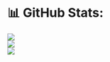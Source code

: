 # 📊 GitHub Stats:
![](https://github-readme-stats.vercel.app/api/top-langs/?username=livghit&theme=tokyonight&hide_border=false&include_all_commits=false&count_private=false&layout=compact)
<br/>
![](https://github-readme-stats.vercel.app/api?username=livghit&theme=tokyonight&hide_border=false&include_all_commits=true&count_private=false)<br/>
![](https://github-readme-streak-stats.herokuapp.com/?user=livghit&theme=tokyonight&hide_border=false)<br/>

